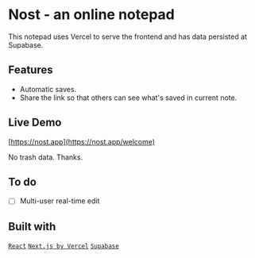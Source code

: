 # Nost - an online notepad

This notepad uses Vercel to serve the frontend and has data persisted at Supabase. 

## Features

- Automatic saves. 
- Share the link so that others can see what's saved in current note. 

## Live Demo

[https://nost.app](https://nost.app/welcome)

No trash data. Thanks. 

## To do

- [ ] Multi-user real-time edit

## Built with

[`React`](https://reactjs.org/)
[`Next.js by Vercel`](https://nextjs.org/)
[`Supabase`](https://supabase.com/)